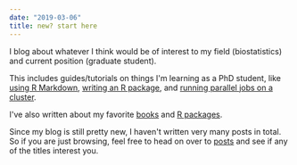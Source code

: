 ```yaml
---
date: "2019-03-06"
title: new? start here
---
```


I blog about whatever I think would be of interest to my field (biostatistics) and current position (graduate student).

This includes guides/tutorials on things I'm learning as a PhD student, like [using R Markdown](https://blog.albertkuo.me/post/getting-started-with-r-markdown/), [writing an R package](https://blog.albertkuo.me/post/creating-an-r-package-for-the-first-time/), and [running parallel jobs on a cluster](https://blog.albertkuo.me/post/submitting-parallel-jobs-on-a-cluster/).

I've also written about my favorite [books](https://blog.albertkuo.me/post/my-favorite-books-to-date/) and [R packages](https://blog.albertkuo.me/post/a-few-of-my-favorite-r-packages/).

Since my blog is still pretty new, I haven't written very many posts in total. So if you are just browsing, feel free to head on over to [posts](/post) and see if any of the titles interest you.